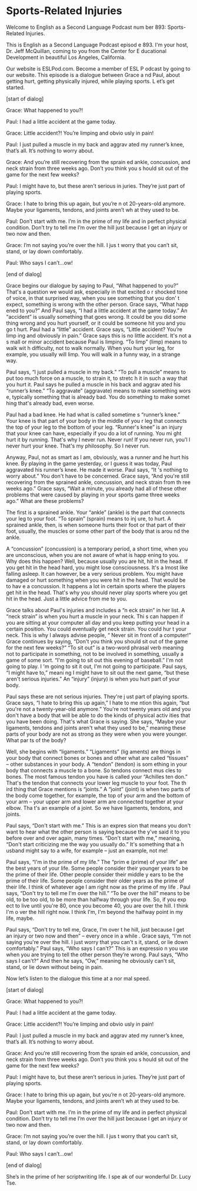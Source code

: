 # Sports-Related Injuries

Welcome to English as a Second Language Podcast num ber 893: Sports- Related Injuries.

This is English as a Second Language Podcast episod e 893. I'm your host, Dr. Jeff McQuillan, coming to you from the Center for E ducational Development in beautiful Los Angeles, California.

Our website is ESLPod.com. Become a member of ESL P odcast by going to our website. This episode is a dialogue between Grace a nd Paul, about getting hurt, getting physically injured, while playing sports. L et’s get started.

[start of dialog]

Grace:  What happened to you?!

Paul:  I had a little accident at the game today.

Grace:  Little accident?!  You’re limping and obvio usly in pain!

Paul:  I just pulled a muscle in my back and aggrav ated my runner’s knee, that’s all.  It’s nothing to worry about.

Grace:  And you’re still recovering from the sprain ed ankle, concussion, and neck strain from three weeks ago.  Don’t you think you s hould sit out of the game for the next few weeks?

Paul:  I might have to, but these aren’t serious in juries.  They’re just part of playing sports.

Grace:  I hate to bring this up again, but you’re n ot 20-years-old anymore. Maybe your ligaments, tendons, and joints aren’t wh at they used to be.

Paul:  Don’t start with me.  I’m in the prime of my  life and in perfect physical condition.  Don’t try to tell me I’m over the hill just because I get an injury or two now and then.

Grace:  I’m not saying you’re over the hill.  I jus t worry that you can’t sit, stand, or lay down comfortably.

Paul:  Who says I can’t...ow!

 [end of dialog]

Grace begins our dialogue by saying to Paul, “What happened to you?” That's a question we would ask, especially in that excited o r shocked tone of voice, in that surprised way, when you see something that you don' t expect, something is wrong with the other person. Grace says, “What happ ened to you?” And Paul says, “I had a little accident at the game today.” An “accident” is usually something that goes wrong. It could be you did some thing wrong and you hurt yourself, or it could be someone hit you and you go t hurt. Paul had a “little” accident. Grace says, “Little accident? You’re limp ing and obviously in pain.” Grace says this is no little accident. It's not a s mall or minor accident because Paul is limping. “To limp” (limp) means to walk wit h difficulty, not to walk normally. When you hurt your leg, for example, you usually will limp. You will walk in a funny way, in a strange way.

Paul says, “I just pulled a muscle in my back.” “To  pull a muscle” means to put too much force on a muscle, to strain it, to stretc h it in such a way that you hurt it. Paul says he pulled a muscle in his back and aggrav ated his “runner’s knee.” “To aggravate” (aggravate) means to make something wors e, typically something that is already bad. You do something to make somet hing that's already bad, even worse.

Paul had a bad knee. He had what is called sometime s “runner’s knee.” Your knee is that part of your body in the middle of you r leg that connects the top of your leg to the bottom of your leg. “Runner's knee”  is an injury that your knee can have, especially if you do a lot of running. You mi ght hurt it by running. That's why I never run. Never run! If you never run, you'l l never hurt your knee. That's my philosophy. So I never run.

Anyway, Paul, not as smart as I am, obviously, was a runner and he hurt his knee. By playing in the game yesterday, or I guess it was today, Paul aggravated his runner’s knee. He made it worse. Paul says, “It 's nothing to worry about.” You don't have to be concerned. Grace says, “And you're  still recovering from the sprained ankle, concussion, and neck strain from th ree weeks ago.” Grace says, “Wait a minute, you already had all of these other problems that were caused by playing in your sports game three weeks ago.” What are these problems?

The first is a sprained ankle. Your “ankle” (ankle)  is the part that connects your leg to your foot. “To sprain” (sprain) means to inj ure, to hurt. A sprained ankle, then, is when someone hurts their foot or that part  of their foot, usually, the muscles or some other part of the body that is arou nd the ankle.

 A “concussion” (concussion) is a temporary period, a short time, when you are unconscious, when you are not aware of what is happ ening to you. Why does this happen? Well, because usually you are hit, hit  in the head. If you get hit in the head hard, you might lose consciousness. It's a lmost like falling asleep. It can however, be a very serious problem. You might have damaged or hurt something when you were hit in the head. That would be to hav e a concussion. It happens a lot in certain sports where the players get hit in the head. That's why you should never  play sports where you get hit in the head. Just a little advice from me to you.

Grace talks about Paul's injuries and includes a “n eck strain” in her list. A “neck strain” is when you hurt a muscle in your neck. Thi s can happen if you are sitting at your computer all day and you keep putting your head in a certain position. You could eventually get neck strain. You could hur t your neck. This is why I always advise people, “ Never  sit in front of a computer!” Grace continues by saying, “Don't you think you should sit out of the game for the next few weeks?” “To sit out” is a two-word phrasal verb meaning not  to participate in something, not to be involved in something, usually a game of some sort. “I'm going to sit out this evening of baseball.” I'm not going to play. I 'm going to sit it out, I'm not going to participate. Paul says, “I might have to,” meani ng I might have to sit out the next game, “but these aren't serious injuries.” An “injury” (injury) is when you hurt part of your body.

Paul says these are not serious injuries. They're j ust part of playing sports. Grace says, “I hate to bring this up again,” I hate to me ntion this again, “but you're not a twenty-year-old anymore.” You're not twenty years old and you don't have a body that will be able to do the kinds of physical activ ities that you have been doing. That's what Grace is saying. She says, “Maybe your ligaments, tendons and joints aren't what they used to be,” meaning these parts of your body are not as strong as they were when you were younger. What par ts of the body?

Well, she begins with “ligaments.” “Ligaments” (lig aments) are things in your body that connect bones or bones and other what are  called “tissues” – other substances in your body. A “tendon” (tendon) is som ething in your body that connects a muscle to a bone. So tendons connect mus cles to bones. The most famous tendon you have is called your “Achilles ten don.” That's the tendon that connects your lower leg muscle to your foot. The th ird thing that Grace mentions is “joints.” A “joint” (joint) is when two parts of  the body come together, for example, the top of your arm and the bottom of your  arm – your upper arm and lower arm are connected together at your elbow. Tha t's an example of a joint. So we have ligaments, tendons, and joints.

 Paul says, “Don't start with me.” This is an expres sion that means you don't want to hear what the other person is saying because the y’ve said it to you before over and over again, many times. “Don't start with me,” meaning, “Don't start criticizing me the way you usually do.” It's something that a h usband might say to a wife, for example – just an example, not me!

Paul says, “I'm in the prime of my life.” The “prim e (prime) of your life” are the best years of your life. Some people consider their  younger years to be the prime of their life. Other people consider their middle y ears to be the prime of their life. Some people consider their older years as the prime  of their life. I think of whatever age I am right now as the prime of my life . Paul says, “Don't try to tell me I'm over the hill.” “To be over the hill” means to be old, to be too old, to be more than halfway through your life. So, if you exp ect to live until you're 80, once you become 40, you are over the hill. I think I'm o ver the hill right now. I think I'm, I'm beyond the halfway point in my life, maybe.

Paul says, “Don't try to tell me, Grace, I'm over t he hill, just because I get an injury or two now and then” – every once in a while . Grace says, “I'm not saying you're over the hill. I just worry that you can't s it, stand, or lie down comfortably.” Paul says, “Who says I can't?” This is an expressio n you use when you are trying to tell the other person they’re wrong. Paul says, “Who says I can't?” And then he says, “Ow,” meaning he obviously can't sit, stand, or lie down without being in pain.

Now let’s listen to the dialogue this time at a nor mal speed.

[start of dialog]

Grace:  What happened to you?!

Paul:  I had a little accident at the game today.

Grace:  Little accident?!  You’re limping and obvio usly in pain!

Paul:  I just pulled a muscle in my back and aggrav ated my runner’s knee, that’s all.  It’s nothing to worry about.

Grace:  And you’re still recovering from the sprain ed ankle, concussion, and neck strain from three weeks ago.  Don’t you think you s hould sit out of the game for the next few weeks?

Paul:  I might have to, but these aren’t serious in juries.  They’re just part of playing sports.

Grace:  I hate to bring this up again, but you’re n ot 20-years-old anymore. Maybe your ligaments, tendons, and joints aren’t wh at they used to be.

Paul:  Don’t start with me.  I’m in the prime of my  life and in perfect physical condition.  Don’t try to tell me I’m over the hill just because I get an injury or two now and then.

Grace:  I’m not saying you’re over the hill.  I jus t worry that you can’t sit, stand, or lay down comfortably.

Paul:  Who says I can’t...ow!

[end of dialog]

She’s in the prime of her scriptwriting life. I spe ak of our wonderful Dr. Lucy Tse.



